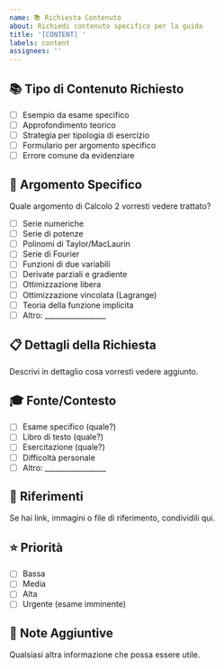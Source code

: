 ```yaml
---
name: 📚 Richiesta Contenuto
about: Richiedi contenuto specifico per la guida
title: '[CONTENT] '
labels: content
assignees: ''
---
```


## 📚 Tipo di Contenuto Richiesto
- [ ] Esempio da esame specifico
- [ ] Approfondimento teorico
- [ ] Strategia per tipologia di esercizio
- [ ] Formulario per argomento specifico
- [ ] Errore comune da evidenziare

## 🎯 Argomento Specifico
Quale argomento di Calcolo 2 vorresti vedere trattato?
- [ ] Serie numeriche
- [ ] Serie di potenze
- [ ] Polinomi di Taylor/MacLaurin
- [ ] Serie di Fourier
- [ ] Funzioni di due variabili
- [ ] Derivate parziali e gradiente
- [ ] Ottimizzazione libera
- [ ] Ottimizzazione vincolata (Lagrange)
- [ ] Teoria della funzione implicita
- [ ] Altro: _________________

## 📋 Dettagli della Richiesta
Descrivi in dettaglio cosa vorresti vedere aggiunto.

## 🎓 Fonte/Contesto
- [ ] Esame specifico (quale?)
- [ ] Libro di testo (quale?)
- [ ] Esercitazione (quale?)
- [ ] Difficoltà personale
- [ ] Altro: _________________

## 🔗 Riferimenti
Se hai link, immagini o file di riferimento, condividili qui.

## ⭐ Priorità
- [ ] Bassa
- [ ] Media
- [ ] Alta
- [ ] Urgente (esame imminente)

## 📝 Note Aggiuntive
Qualsiasi altra informazione che possa essere utile.

